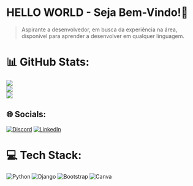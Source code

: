 
# HELLO WORLD - Seja Bem-Vindo!👋
>Aspirante a desenvolvedor, em busca da experiência na área, disponível para aprender a desenvolver em qualquer linguagem.


# 📊 GitHub Stats:
![](https://github-readme-stats.vercel.app/api?username=Caique108&theme=gotham&hide_border=false&include_all_commits=false&count_private=false)<br/>
![](https://github-readme-streak-stats.herokuapp.com/?user=Caique108&theme=gotham&hide_border=false)<br/>
![](https://github-readme-stats.vercel.app/api/top-langs/?username=Caique108&theme=gotham&hide_border=false&include_all_commits=false&count_private=false&layout=compact)



## 🌐 Socials:
[![Discord](https://img.shields.io/badge/Discord-%237289DA.svg?logo=discord&logoColor=white)](https://discord.gg/caiq#8042) [![LinkedIn](https://img.shields.io/badge/LinkedIn-%230077B5.svg?logo=linkedin&logoColor=white)](https://linkedin.com/in/caique-couto-de-carvalho) 

# 💻 Tech Stack:
![Python](https://img.shields.io/badge/python-3670A0?style=for-the-badge&logo=python&logoColor=ffdd54) ![Django](https://img.shields.io/badge/django-%23092E20.svg?style=for-the-badge&logo=django&logoColor=white) ![Bootstrap](https://img.shields.io/badge/bootstrap-%238511FA.svg?style=for-the-badge&logo=bootstrap&logoColor=white) ![Canva](https://img.shields.io/badge/Canva-%2300C4CC.svg?style=for-the-badge&logo=Canva&logoColor=white)


